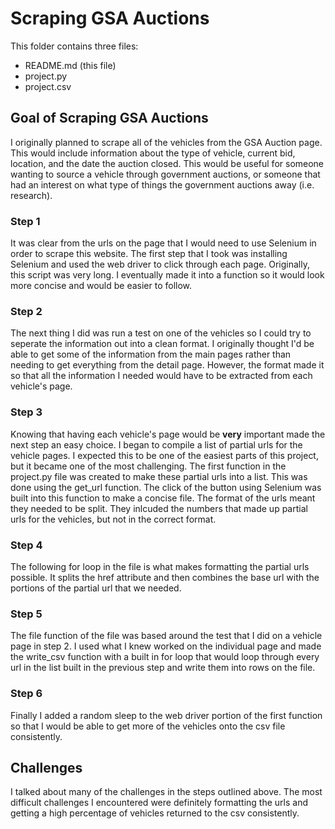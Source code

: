 # Scraping GSA Auctions

This folder contains three files:
- README.md (this file)
- project.py 
- project.csv

## Goal of Scraping GSA Auctions

I originally planned to scrape all of the vehicles from the GSA Auction page. This would include information about the type of vehicle, current bid, location, and the date the auction closed. This would be useful for someone wanting to source a vehicle through government auctions, or someone that had an interest on what type of things the government auctions away (i.e. research).

### Step 1

It was clear from the urls on the page that I would need to use Selenium in order to scrape this website. The first step that I took was installing Selenium and used the web driver to click through each page. Originally, this script was very long. I eventually made it into a function so it would look more concise and would be easier to follow.

### Step 2

The next thing I did was run a test on one of the vehicles so I could try to seperate the information out into a clean format. I originally thought I'd be able to get some of the information from the main pages rather than needing to get everything from the detail page. However, the format made it so that all the information I needed would have to be extracted from each vehicle's page.

### Step 3

Knowing that having each vehicle's page would be **very** important made the next step an easy choice. I began to compile a list of partial urls for the vehicle pages. I expected this to be one of the easiest parts of this project, but it became one of the most challenging. The first function in the project.py file was created to make these partial urls into a list. This was done using the get_url function. The click of the button using Selenium was built into this function to make a concise file. The format of the urls meant they needed to be split. They inlcuded the numbers that made up partial urls for the vehicles, but not in the correct format.

### Step 4

The following for loop in the file is what makes formatting the partial urls possible. It splits the href attribute and then combines the base url with the portions of the partial url that we needed.

### Step 5 

The file function of the file was based around the test that I did on a vehicle page in step 2. I used what I knew worked on the individual page and made the write_csv function with a built in for loop that would loop through every url in the list built in the previous step and write them into rows on the file.

### Step 6

Finally I added a random sleep to the web driver portion of the first function so that I would be able to get more of the vehicles onto the csv file consistently.

## Challenges

I talked about many of the challenges in the steps outlined above. The most difficult challenges I encountered were definitely formatting the urls and getting a high percentage of vehicles returned to the csv consistently.

